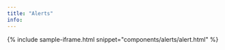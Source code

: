 ```yaml
---
title: "Alerts"
info: 
---
```


{% include sample-iframe.html snippet="components/alerts/alert.html" %}